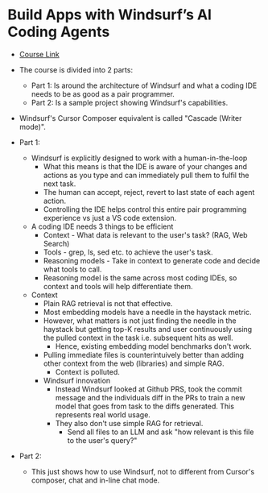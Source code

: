 # Build Apps with Windsurf’s AI Coding Agents

- [Course Link](https://www.deeplearning.ai/short-courses/build-apps-with-windsurfs-ai-coding-agents/)

- The course is divided into 2 parts:
    - Part 1: Is around the architecture of Windsurf and what a coding IDE needs to be as good as a pair programmer.
    - Part 2: Is a sample project showing Windsurf's capabilities.

- Windsurf's Cursor Composer equivalent is called "Cascade (Writer mode)".

- Part 1:
    - Windsurf is explicitly designed to work with a human-in-the-loop
        - What this means is that the IDE is aware of your changes and actions as you type and can immediately pull them to fulfil the next task.
        - The human can accept, reject, revert to last state of each agent action.
        - Controlling the IDE helps control this entire pair programming experience vs just a VS code extension.
    - A coding IDE needs 3 things to be efficient
        - Context - What data is relevant to the user's task? (RAG, Web Search)
        - Tools - grep, ls, sed etc. to achieve the user's task.
        - Reasoning models - Take in context to generate code and decide what tools to call.
        - Reasoning model is the same across most coding IDEs, so context and tools will help differentiate them.
    - Context
        - Plain RAG retrieval is not that effective.
        - Most embedding models have a needle in the haystack metric.
        - However, what matters is not just finding the needle in the haystack but getting top-K results and user continuously using the pulled context in the task i.e. subsequent hits as well.
            - Hence, existing embedding model benchmarks don't work.
        - Pulling immediate files is counterintuively better than adding other context from the web (libraries) and simple RAG.
            - Context is polluted.
        - Windsurf innovation
            - Instead Windsurf looked at Github PRS, took the commit message and the individuals diff in the PRs to train a new model that goes from task to the diffs generated. This represents real world usage.
            - They also don't use simple RAG for retrieval.
                - Send all files to an LLM and ask "how relevant is this file to the user's query?"

- Part 2:
    - This just shows how to use Windsurf, not to different from Cursor's composer, chat and in-line chat mode.
